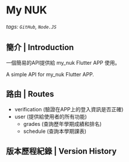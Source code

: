 My NUK
===
###### tags: `GitHub`, `Node.JS`

## 簡介 | Introduction
一個簡易的API提供給 my_nuk Flutter APP 使用。

A simple API for my_nuk Flutter APP.

## 路由 | Routes
- verification (驗證在APP上的登入資訊是否正確)
- user (提供給使用者的所有功能)
  - grades (查詢歷年學期成績和排名)
  - schedule (查詢本學期課表)

## 版本歷程紀錄 | Version History